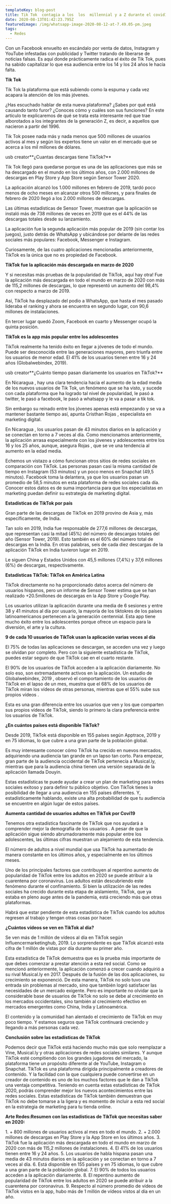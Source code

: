 ```yaml
---
templateKey: blog-post
title: Tik Tok  contagia a los  los  millennial y a Z durante el covid19
date: 2020-08-13T01:42:23.795Z
featuredimage: /img/whatsapp-image-2020-08-12-at-7.49.05-pm.jpeg
tags:
  - Redes
---
```

Con un Facebook envuelto en escándalo por venta de datos, Instagram y YouTube infestadas con publicidad y Twitter tratando de liberarse de noticias falsas. Es aquí donde prácticamente radica el éxito de Tik Tok, pues ha sabido capitalizar lo que esa audiencia entre los 14 y los 24 años le hacía falta.

**Tik Tok**

Tik Tok la plataforma que está subiendo como la espuma y cada vez acapara la atención de los más jóvenes.

¿Has escuchado hablar de esta nueva plataforma? ¿Sabes por qué está causando tanto furor? ¿Conoces cómo y cuáles son sus funciones? En este artículo te explicaremos de qué se trata esta interesante red que trae alborotados a los integrantes de la generación Z, es decir, a aquellos que nacieron a partir del 1996.

Tik Tok posee nada más y nada menos que 500 millones de usuarios activos al mes y según los expertos tiene un valor en el mercado que se acerca a los mil millones de dólares.

usb creator**¿Cuantas descargas tiene TikTok?**

Tik Tok llegó para quedarse porque es una de las aplicaciones que más se ha descargado en el mundo en los últimos años, con 2.000 millones de descargas en Play Store y App Store según Sensor Tower 2020.

La aplicación alcanzó los 1.000 millones en febrero de 2019, tardó poco menos de ocho meses en alcanzar otros 500 millones, y para finales de febrero de 2020 llegó a los 2.000 millones de descargas.

Las últimas estadísticas de Sensor Tower, muestran que la aplicación se instaló más de 738 millones de veces en 2019 que es el 44% de las descargas totales desde su lanzamiento.

La aplicación fue la segunda aplicación más popular de 2019 (sin contar los juegos), justo detrás de WhatsApp y ubicándose por delante de las redes sociales más populares: Facebook, Messenger e Instagram.

Curiosamente, de las cuatro aplicaciones mencionadas anteriormente, TikTok es la única que no es propiedad de Facebook.



**TikTok fue la aplicación más descargada en marzo de 2020**

Y si necesitas más pruebas de la popularidad de TikTok, aquí hay otra! Fue la aplicación más descargada en todo el mundo en marzo de 2020 con más de 115,2 millones de descargas, lo que representó un aumento del 98,4% con respecto a marzo de 2019.

Así, TikTok ha desplazado del podio a WhatsApp, que hasta el mes pasado lideraba el ranking y ahora se encuentra en segundo lugar, con 90,6 millones de instalaciones.

En tercer lugar quedó Zoom, Facebook en cuarto y Messenger ocupó la quinta posición.

**TikTok es la app más popular entre los adolescentes**

TikTok realmente ha tenido éxito en llegar a jóvenes de todo el mundo. Puede ser desconocida entre las generaciones mayores, pero triunfa entre los usuarios de menor edad. El 41% de los usuarios tienen entre 16 y 24 años (Globalwebindex, 2019).

usb creator**¿Cuánto tiempo pasan diariamente los usuarios en TikTok?**



En Nicaragua , hay una clara tendencia hacia el aumento de la edad media de los nuevos usuarios de Tik Tok, un fenómeno que se ha visto, y sucede con cada plataforma que ha logrado tal nivel de popularidad, le pasó a twitter, le pasó a facebook, le pasó a whatsapp y le va a pasar a tik tok.

Sin embargo su reinado entre los jóvenes apenas está empezando y se va a mantener bastante tiempo así, apunta Cristhan Rojas , especialista en marketing digital.

En Nicaragua , los usuarios pasan de 43 minutos diarios en la aplicación y se conectan en torno a 7 veces al día. Como mencionamos anteriormente, la aplicación arrasa especialmente con los jóvenes y adolescentes entre los 16 y los 25 años, aunque, asegura Rojas , que se ve una tendencia al aumento en la edad media.

Echemos un vistazo a cómo funcionan otros sitios de redes sociales en comparación con TikTok. Las personas pasan casi la misma cantidad de tiempo en Instagram (53 minutos) y un poco menos en Snapchat (49,5 minutos). Facebook toma la delantera, ya que los usuarios pasan un promedio de 58,5 minutos en esta plataforma de redes sociales cada día. Conocer estos datos es de suma importancia para que los especialistas en marketing puedan definir su estrategia de marketing digital.

**Estadísticas de TikTok por país**



Gran parte de las descargas de TikTok en 2019 provino de Asia y, más específicamente, de India.

Tan solo en 2019, India fue responsable de 277,6 millones de descargas, que representan casi la mitad (45%) del número de descargas totales del año (Sensor Tower, 2019). Esto también es el 60% del número total de descargas en la India. En otras palabras, seis de cada diez descargas de la aplicación TikTok en India tuvieron lugar en 2019.

Le siguen China y Estados Unidos con 45,5 millones (7,4%) y 37,6 millones (6%) de descargas, respectivamente.

**Estadísticas TikTok: TikTok en América Latina**



TikTok directamente no ha proporcionado datos acerca del número de usuarios hispanos, pero un informe de Sensor Tower estima que se han realizado +20.5millones de descargas en la App Store y Google Play.

Los usuarios utilizan la aplicación durante una media de 6 sesiones y entre 38 y 41 minutos al día por usuario, la mayoría de los tiktokres de los países latinoamericanos pertenecen a la generación centennial. Esta app tiene mucho éxito entre los adolescentes porque ofrece un espacio para la diversión, el arte y la cultura.

**9 de cada 10 usuarios de TikTok usan la aplicación varias veces al día**

El 75% de todas las aplicaciones se descargan, se acceden una vez y luego se olvidan por completo. Pero con la siguiente estadística de TikTok, puedes estar seguro de que TikTok cae en el cuarto restante.

El 90% de los usuarios de TikTok acceden a la aplicación diariamente. No solo eso, son extremadamente activos en la aplicación. Un estudio de Globalwebindex, 2019 , observó el comportamiento de los usuarios de TikTok en el lapso de un mes, muestra que el 68% de los usuarios de TikTok miran los vídeos de otras personas, mientras que el 55% sube sus propios vídeos .

Esta es una gran diferencia entre los usuarios que ven y los que comparten sus propios vídeos de TikTok, siendo lo primero la clara preferencia entre los usuarios de TikTok.

**¿En cuántos países está disponible TikTok?**

Desde 2019, TikTok está disponible en 155 países según Apptrace, 2019 y en 75 idiomas, lo que cubre a una gran parte de la población global.

Es muy interesante conocer cómo TikTok ha crecido en nuevos mercados, adquiriendo una audiencia tan grande en un lapso tan corto. Para empezar, gran parte de la audiencia occidental de TikTok pertenecía a Musical.ly, mientras que para la audiencia china tienen una versión separada de la aplicación llamada Douyin.

Estas estadísticas te puede ayudar a crear un plan de marketing para redes sociales exitoso y para definir tu público objetivo. Con TikTok tienes la posibilidad de llegar a una audiencia en 155 países diferentes. Y, estadísticamente hablando, existe una alta probabilidad de que tu audiencia se encuentre en algún lugar de estos países.

**Aumenta cantidad de usuarios adultos en TikTok por Covi19**



Tenemos otra estadística fascinante de TikTok que nos ayudará a comprender mejor la demografía de los usuarios . A pesar de que la aplicación sigue siendo abrumadoramente más popular entre los adolescentes, las últimas cifras muestran un alejamiento de esta tendencia.

El número de adultos a nivel mundial que usa TikTok ha aumentado de manera constante en los últimos años, y especialmente en los últimos meses.

Uno de los principales factores que contribuyen al repentino aumento de popularidad de TikTok entre los adultos en 2020 se puede atribuir a la cuarentena por coronavirus. Los adultos están descubriendo este fenómeno durante el confinamiento. Si bien la utilización de las redes sociales ha crecido durante esta etapa de aislamiento, TikTok, que ya estaba en pleno auge antes de la pandemia, está creciendo más que otras plataformas.

Habrá que estar pendiente de esta estadística de TikTok cuando los adultos regresen al trabajo y tengan otras cosas por hacer.

**¿Cuántos vídeos se ven en TikTok al día?**



Se ven más de 1 millón de vídeos al día en TikTok según Influencermarketinghub, 2019. Lo sorprendente es que TikTok alcanzó esta cifra de 1 millón de vistas por día durante su primer año.

Esta estadística de TikTok demuestra que es la prueba más importante de que debes comenzar a prestar atención a esta red social. Como se mencionó anteriormente, la aplicación comenzó a crecer cuando adquirió a su rival Musical.ly en 2017. Después de la fusión de las dos aplicaciones, su crecimiento se exponenció. De esta manera, TikTok no solo tuvo una entrada sin problemas al mercado, sino que también logró satisfacer las necesidades de un mercado exigente. Pero es importante no olvidar que la considerable base de usuarios de TikTok no solo se debe al crecimiento en los mercados occidentales, sino también al crecimiento efectivo en mercados emergentes como China, India y Latinoamérica.

El contenido y la comunidad han alentado el crecimiento de TikTok en muy poco tiempo. Y estamos seguros que TikTok continuará creciendo y llegando a más personas cada vez.

**Conclusión sobre las estadísticas de TikTok**

Podemos decir que TikTok está haciendo mucho más que solo reemplazar a Vine, Musical.ly y otras aplicaciones de redes sociales similares. Y aunque TikTok esté compitiendo con los grandes jugadores del mercado, la plataforma tiene un propósito diferente al de YouTube, Instagram o Snapchat. TikTok es una plataforma dirigida principalmente a creadores de contenido. Y la facilidad con la que cualquiera puede convertirse en un creador de contenido es uno de los muchos factores que le dan a TikTok una ventaja competitiva. Teniendo en cuenta estas estadísticas de TikTok 2020, podrás comprender mejor los nuevos acontecimientos entre las redes sociales. Estas estadísticas de TikTok también demuestran que TikTok no debe tomarse a la ligera y es momento de incluir a esta red social en la estrategia de marketing para tu tienda online.

**Arte Redes:Resumen con las estadísticas de TikTok que necesitas saber en 2020:**



<!--\[if !supportLists]-->1. <!--\[endif]-->+ 800 millones de usuarios activos al mes en todo el mundo.

<!--\[if !supportLists]-->2. <!--\[endif]-->+ 2.000 millones de descargas en Play Store y la App Store en los últimos años.

<!--\[if !supportLists]-->3. <!--\[endif]-->TikTok fue la aplicación más descargada en todo el mundo en marzo de 2020 con más de 115,2 millones de instalaciones.

<!--\[if !supportLists]-->4. <!--\[endif]-->El 41% de los usuarios tienen entre 16 y 24 años.

<!--\[if !supportLists]-->5. <!--\[endif]-->Los usuarios de habla hispana pasan una media de 43 minutos diarios en la aplicación y se conectan en torno a 7 veces al día.

<!--\[if !supportLists]-->6. <!--\[endif]-->Está disponible en 155 países y en 75 idiomas, lo que cubre a una gran parte de la población global.

<!--\[if !supportLists]-->7. <!--\[endif]-->El 90% de todos los usuarios acceden a la aplicación diariamente.

<!--\[if !supportLists]-->8. <!--\[endif]-->El repentino aumento de popularidad de TikTok entre los adultos en 2020 se puede atribuir a la cuarentena por coronavirus.

<!--\[if !supportLists]-->9. <!--\[endif]-->Respecto al número promedio de vídeos de TikTok vistos en la app, hubo más de 1 millón de vídeos vistos al día en un año.

<!--EndFragment-->